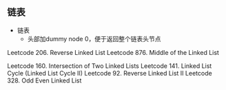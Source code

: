 ## 链表

- 链表
    - 头部加dummy node 0，便于返回整个链表头节点


Leetcode 206. Reverse Linked List
Leetcode 876. Middle of the Linked List

Leetcode 160. Intersection of Two Linked Lists
Leetcode 141. Linked List Cycle (Linked List Cycle II)
Leetcode 92. Reverse Linked List II
Leetcode 328. Odd Even Linked List

